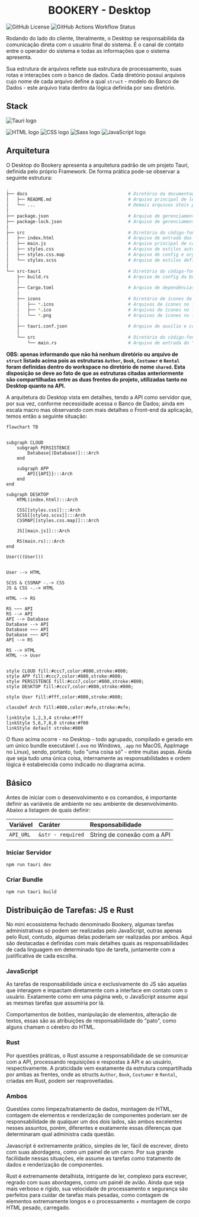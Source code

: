 <h1 align="center">BOOKERY - Desktop</h1>

![GitHub License](https://img.shields.io/github/license/LucasGoncSilva/bookery?labelColor=101010)
![GitHub Actions Workflow Status](https://img.shields.io/github/actions/workflow/status/LucasGoncSilva/bookery/unittest.yml?style=flat&labelColor=%23101010)

Rodando do lado do cliente, literalmente, o Desktop se responsabilida da comunicação direta com o usuário final do sistema. É o canal de contato entre o operador do sistema e todas as informações que o sistema apresenta.

Sua estrutura de arquivos reflete sua estrutura de processamento, suas rotas e interações com o banco de dados. Cada diretório possui arquivos cujo nome de cada arquivo define a qual `struct` - modelo do Banco de Dados - este arquivo trata dentro da lógica definida por seu diretório.

## Stack

![Tauri logo](https://img.shields.io/badge/Tauri-0f0f0f?style=for-the-badge&logo=Tauri&logoColor=f7bb2f)

![HTML logo](https://img.shields.io/badge/HTML5-E34F26?style=for-the-badge&logo=html5&logoColor=white)
![CSS logo](https://img.shields.io/badge/CSS3-1572B6?style=for-the-badge&logo=css3&logoColor=white)
![Sass logo](https://img.shields.io/badge/Sass-CC6699?style=for-the-badge&logo=sass&logoColor=white)
![JavaScript logo](https://img.shields.io/badge/JavaScript-323330?style=for-the-badge&logo=javascript&logoColor=F7DF1E)

## Arquitetura

O Desktop do Bookery apresenta a arquitetura padrão de um projeto Tauri, definida pelo próprio Framework. De forma prática pode-se observar a seguinte estrutura:

```bash
.
├── docs                                      # Diretório da documentação
│   ├── README.md                             # Arquivo principal de leitura
│   └── ...                                   # Demais arquivos úteis para documentação
│
├── package.json                              # Arquivo de gerenciamento de dependências
├── package-lock.json                         # Arquivo de gerenciamento de dependências
│
├── src                                       # Diretório do código-fonte das interfaces do usuário
│   ├── index.html                            # Arquivo de entrada das interfaces
│   ├── main.js                               # Arquivo principal de comportamentos em JavaScript
│   ├── styles.css                            # Arquivo de estilos autogerado e comprimido para otimização
│   ├── styles.css.map                        # Arquivo de config e organização para o arquivo acima
│   └── styles.scss                           # Arquivo de estilos definidos
│
└── src-tauri                                 # Diretório do código-fonte do compilador/bundle
    ├── build.rs                              # Arquivo de config da build
    │
    ├── Cargo.toml                            # Arquivo de dependências do projeto
    │
    ├── icons                                 # Diretório de ícones da aplicação
    │   ├── *.icns                            # Arquivos de ícones no format .icns
    │   ├── *.ico                             # Arquivos de ícones no format .ico
    │   └── *.png                             # Arquivos de ícones no format .png
    │
    ├── tauri.conf.json                       # Arquivo de auxílio e configuração de biuld
    │
    └── src                                   # Diretório do código-fonte do motor
        └── main.rs                           # Arquivo de entrada do "Back-end" do executável
```

**OBS: apenas informando que não há nenhum diretório ou arquivo de `struct` listado acima pois as estruturas `Author`, `Book`, `Costumer` e `Rental` foram definidas dentro do workspace no diretório de nome `shared`. Esta disposição se deve ao fato de que as estruturas citadas anteriormente são compartilhadas entre as duas frentes do projeto, utilizadas tanto no Desktop quanto na API.**

A arquitetura do Desktop vista em detalhes, tendo a API como servidor que, por sua vez, conforme necessidade acessa o Banco de Dados; ainda em escala macro mas observando com mais detalhes o Front-end da aplicação, temos então a seguinte situação:

<!-- ![Arquitetura Geral](./arch.svg) -->

```mermaid
flowchart TB


subgraph CLOUD
    subgraph PERSISTENCE
        Database[(Database)]:::Arch
    end

    subgraph APP
        API{{API}}:::Arch
    end
end

subgraph DESKTOP
    HTML(index.html):::Arch

    CSS[[styles.css]]:::Arch
    SCSS[[styles.scss]]:::Arch
    CSSMAP[[styles.css.map]]:::Arch

    JS[[main.js]]:::Arch

    RS(main.rs):::Arch
end

User(((User)))


User --> HTML

SCSS & CSSMAP -.-> CSS
JS & CSS -.-> HTML

HTML --> RS

RS ~~~ API
RS --> API
API --> Database
Database --> API
Database ~~~ API
Database ~~~ API
API --> RS

RS --> HTML
HTML --> User


style CLOUD fill:#ccc7,color:#800,stroke:#800;
style APP fill:#ccc7,color:#800,stroke:#800;
style PERSISTENCE fill:#ccc7,color:#800,stroke:#800;
style DESKTOP fill:#ccc7,color:#800,stroke:#800;

style User fill:#fff,color:#800,stroke:#800;

classDef Arch fill:#800,color:#efe,stroke:#efe;

linkStyle 1,2,3,4 stroke:#fff
linkStyle 5,6,7,8,0 stroke:#f00
linkStyle default stroke:#800
```

O fluxo acima ocorre - no Desktop - todo agrupado, compilado e gerado em um único bundle executável (`.exe` no Windows, `.app` no MacOS, AppImage no Linux), sendo, portanto, tudo "uma coisa só" - entre muitas aspas. Ainda que seja tudo uma única coisa, internamente as responsabilidades e ordem lógica é estabelecida como indicado no diagrama acima.

## Básico

Antes de iniciar com o desenvolvimento e os comandos, é importante definir as variáveis de ambiente no seu ambiente de desenvolvimento. Abaixo a listagem de quais definir:

| Variável  | Caráter           | Responsabilidade            |
| :-------- | :---------------- | :-------------------------- |
| `API_URL` | `&str - required` | String de conexão com a API |

<!-- ### Iniciar Testes Automatizados

`cargo test` -->

### Iniciar Servidor

`npm run tauri dev`

### Criar Bundle

`npm run tauri build`

## Distribuição de Tarefas: JS e Rust

No mini ecossistema fechado denominado Bookery, algumas tarefas administrativas só podem ser realizadas pelo JavaScript, outras apenas pelo Rust, contudo, algumas delas poderiam ser realizadas por ambos. Aqui são destacadas e definidas com mais detalhes quais as responsabilidades de cada linguagem em determinado tipo de tarefa, juntamente com a justificativa de cada escolha.

### JavaScript

As tarefas de responsabilidade única e exclusivamente do JS são aquelas que interagem e impactam diretamente com a interface em contato com o usuário. Exatamente como em uma página web, o JavaScript assume aqui as mesmas tarefas que assumiria por lá.

Comportamentos de botões, manipulação de elementos, alteração de textos, essas são as atribuições de responsabilidade do "pato", como alguns chamam o cérebro do HTML.

### Rust

Por questões práticas, o Rust assume a responsabilidade de se comunicar com a API, processando requisições e respostas à API e ao usuário, respectivamente. A praticidade vem exatamente da estrutura compartilhada por ambas as frentes, onde as structs `Author`, `Book`, `Costumer` e `Rental`, criadas em Rust, podem ser reaproveitadas.

### Ambos

Questões como limpeza/tratamento de dados, montagem de HTML, contagem de elementos e renderização de componentes poderiam ser de responsabilidade de qualquer um dos dois lados, são ambos excelentes nesses assuntos, porém, diferentes e exatamente essas diferenças que determinaram qual administra cada questão.

Javascript é extremamente prático, simples de ler, fácil de escrever, direto com suas abordagens, como um painel de um carro. Por sua grande facilidade nessas situações, ele assume as tarefas como tratamento de dados e renderização de componentes.

Rust é extremamente detalhista, intrigante de ler, complexo para escrever, regrado com suas abordagens, como um painél de avião. Ainda que seja mais verboso e rígido, sua velocidade de processamento e segurança são perfeitos para cuidar de tarefas mais pesadas, como contagem de elementos extremamente longos e o processamento + montagem de corpo HTML pesado, carregado.
